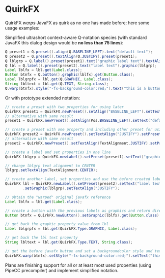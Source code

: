 # QuirkFX
QuirkFX *warps* JavaFX as quirk as no one has made before; here some usage examples:

Simplified ultrashort context-aware Q-notation species (with standard JavaFX this dialog design would be **no less than 75 lines**):
```java
Q preset1 = Q.preset().align(Q.BASELINE_LEFT).text("default text");
Q preset2 = Q.preset().textAlign(Q.JUSTIFY).preset(preset1);
Q lblgrp = Q.label().preset(preset1).text("graphic label text").textAlign(Q.CENTER);
Q lbl = Q.label().preset(preset2).text("label text").graphic(lblgrp);
Label lblfx = lbl.get(Label.class);
Button btnfx = Q.button().graphic(lblfx).get(Button.class);
Label lblgrpfx = lbl.get(Q.GRAPHIC, Label.class);
String lbltext = lbl.get(Q.TEXT, String.class);
Q.warp(btnfx).style("-fx-background-color:red;").text("this is a button");
```

Or with prototype extended notation:
```java
// create a preset with two properties for using later
QuirkFX preset1 = QuirkFX.newPreset().setAlign("BASELINE_LEFT").setText("default text");
// alternative with same result
preset1 = QuirkFX.newPreset().setAlign(Pos.BASELINE_LEFT).setText("default text");

// create a preset with one property and including other preset for using later
QuirkFX preset2 = QuirkFX.newPreset().setTextAlign("JUSTIFY").setPreset(preset1);
// alternative with same result
preset2 = QuirkFX.newPreset().setTextAlign(TextAlignment.JUSTIFY).setPreset(preset1);

// create a label and set properties in one line
QuirkFX lblgrp = QuirkFX.newLabel().setPreset(preset1).setText("graphic label text");

// change lblgrp text alignment to CENTER
lblgrp.setTextAlign(TextAlignment.CENTER);

// create another label, set properties and use the before created label as graphic
QuirkFX lbl = QuirkFX.newLabel().setPreset(preset2).setText("label text")
		.setGraphic(lblgrp).setTextAlign("JUSTIFY");

// obtain the "warped" original javafx reference
Label lblfx = lbl.get(Label.class);

// create a button with the previous labels as graphics and return directly the warped javafx object
Button btnfx = QuirkFX.newButton().setGraphic(lblfx).get(Button.class);

// get back the graphic property value from lbl
Label lblgrpfx = lbl.get(QuirkFX.Type.GRAPHIC, Label.class);

// get back the lbl text property
String lbltext = lbl.get(QuirkFX.Type.TEXT, String.class);

// get the before javafx button and set a backgroundcolor style and text
QuirkFX.warp(btnfx).setStyle("-fx-background-color:red;").setText("this is a button");
```

Plans are finishing support for all or at least most used properties (using PipeCC precompiler) and implement simplified notation.
